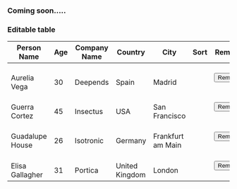 ---
---
<style>
.pt-3-half {
padding-top: 1.4rem;
}
</style>
### Coming soon.....

<!-- Editable table -->
<div class="card">
  <h3 class="card-header text-center font-weight-bold text-uppercase py-4">Editable table</h3>
  <div class="card-body">
    <div id="table" class="table-editable">
      <span class="table-add float-right mb-3 mr-2"><a href="#!" class="text-success"><i
            class="fas fa-plus fa-2x" aria-hidden="true"></i></a></span>
      <table class="table table-bordered table-responsive-md table-striped text-center">
        <thead>
          <tr>
            <th class="text-center">Person Name</th>
            <th class="text-center">Age</th>
            <th class="text-center">Company Name</th>
            <th class="text-center">Country</th>
            <th class="text-center">City</th>
            <th class="text-center">Sort</th>
            <th class="text-center">Remove</th>
          </tr>
        </thead>
        <tbody>
          <tr>
            <td class="pt-3-half" contenteditable="true">Aurelia Vega</td>
            <td class="pt-3-half" contenteditable="true">30</td>
            <td class="pt-3-half" contenteditable="true">Deepends</td>
            <td class="pt-3-half" contenteditable="true">Spain</td>
            <td class="pt-3-half" contenteditable="true">Madrid</td>
            <td class="pt-3-half">
              <span class="table-up"><a href="#!" class="indigo-text"><i class="fas fa-long-arrow-alt-up"
                    aria-hidden="true"></i></a></span>
              <span class="table-down"><a href="#!" class="indigo-text"><i class="fas fa-long-arrow-alt-down"
                    aria-hidden="true"></i></a></span>
            </td>
            <td>
              <span class="table-remove"><button type="button"
                  class="btn btn-danger btn-rounded btn-sm my-0">Remove</button></span>
            </td>
          </tr>
          <!-- This is our clonable table line -->
          <tr>
            <td class="pt-3-half" contenteditable="true">Guerra Cortez</td>
            <td class="pt-3-half" contenteditable="true">45</td>
            <td class="pt-3-half" contenteditable="true">Insectus</td>
            <td class="pt-3-half" contenteditable="true">USA</td>
            <td class="pt-3-half" contenteditable="true">San Francisco</td>
            <td class="pt-3-half">
              <span class="table-up"><a href="#!" class="indigo-text"><i class="fas fa-long-arrow-alt-up"
                    aria-hidden="true"></i></a></span>
              <span class="table-down"><a href="#!" class="indigo-text"><i class="fas fa-long-arrow-alt-down"
                    aria-hidden="true"></i></a></span>
            </td>
            <td>
              <span class="table-remove"><button type="button"
                  class="btn btn-danger btn-rounded btn-sm my-0">Remove</button></span>
            </td>
          </tr>
          <!-- This is our clonable table line -->
          <tr>
            <td class="pt-3-half" contenteditable="true">Guadalupe House</td>
            <td class="pt-3-half" contenteditable="true">26</td>
            <td class="pt-3-half" contenteditable="true">Isotronic</td>
            <td class="pt-3-half" contenteditable="true">Germany</td>
            <td class="pt-3-half" contenteditable="true">Frankfurt am Main</td>
            <td class="pt-3-half">
              <span class="table-up"><a href="#!" class="indigo-text"><i class="fas fa-long-arrow-alt-up"
                    aria-hidden="true"></i></a></span>
              <span class="table-down"><a href="#!" class="indigo-text"><i class="fas fa-long-arrow-alt-down"
                    aria-hidden="true"></i></a></span>
            </td>
            <td>
              <span class="table-remove"><button type="button"
                  class="btn btn-danger btn-rounded btn-sm my-0">Remove</button></span>
            </td>
          </tr>
          <!-- This is our clonable table line -->
          <tr class="hide">
            <td class="pt-3-half" contenteditable="true">Elisa Gallagher</td>
            <td class="pt-3-half" contenteditable="true">31</td>
            <td class="pt-3-half" contenteditable="true">Portica</td>
            <td class="pt-3-half" contenteditable="true">United Kingdom</td>
            <td class="pt-3-half" contenteditable="true">London</td>
            <td class="pt-3-half">
              <span class="table-up"><a href="#!" class="indigo-text"><i class="fas fa-long-arrow-alt-up"
                    aria-hidden="true"></i></a></span>
              <span class="table-down"><a href="#!" class="indigo-text"><i class="fas fa-long-arrow-alt-down"
                    aria-hidden="true"></i></a></span>
            </td>
            <td>
              <span class="table-remove"><button type="button"
                  class="btn btn-danger btn-rounded btn-sm my-0">Remove</button></span>
            </td>
          </tr>
        </tbody>
      </table>
    </div>
  </div>
</div>
<!-- Editable table -->
<script>
const $tableID = $('#table');
 const $BTN = $('#export-btn');
 const $EXPORT = $('#export');

 const newTr = `
<tr class="hide">
  <td class="pt-3-half" contenteditable="true">Example</td>
  <td class="pt-3-half" contenteditable="true">Example</td>
  <td class="pt-3-half" contenteditable="true">Example</td>
  <td class="pt-3-half" contenteditable="true">Example</td>
  <td class="pt-3-half" contenteditable="true">Example</td>
  <td class="pt-3-half">
    <span class="table-up"><a href="#!" class="indigo-text"><i class="fas fa-long-arrow-alt-up" aria-hidden="true"></i></a></span>
    <span class="table-down"><a href="#!" class="indigo-text"><i class="fas fa-long-arrow-alt-down" aria-hidden="true"></i></a></span>
  </td>
  <td>
    <span class="table-remove"><button type="button" class="btn btn-danger btn-rounded btn-sm my-0 waves-effect waves-light">Remove</button></span>
  </td>
</tr>`;

 $('.table-add').on('click', 'i', () => {

   const $clone = $tableID.find('tbody tr').last().clone(true).removeClass('hide table-line');

   if ($tableID.find('tbody tr').length === 0) {

     $('tbody').append(newTr);
   }

   $tableID.find('table').append($clone);
 });

 $tableID.on('click', '.table-remove', function () {

   $(this).parents('tr').detach();
 });

 $tableID.on('click', '.table-up', function () {

   const $row = $(this).parents('tr');

   if ($row.index() === 0) {
     return;
   }

   $row.prev().before($row.get(0));
 });

 $tableID.on('click', '.table-down', function () {

   const $row = $(this).parents('tr');
   $row.next().after($row.get(0));
 });

 // A few jQuery helpers for exporting only
 jQuery.fn.pop = [].pop;
 jQuery.fn.shift = [].shift;

 $BTN.on('click', () => {

   const $rows = $tableID.find('tr:not(:hidden)');
   const headers = [];
   const data = [];

   // Get the headers (add special header logic here)
   $($rows.shift()).find('th:not(:empty)').each(function () {

     headers.push($(this).text().toLowerCase());
   });

   // Turn all existing rows into a loopable array
   $rows.each(function () {
     const $td = $(this).find('td');
     const h = {};

     // Use the headers from earlier to name our hash keys
     headers.forEach((header, i) => {

       h[header] = $td.eq(i).text();
     });

     data.push(h);
   });

   // Output the result
   $EXPORT.text(JSON.stringify(data));
 });
</script>
